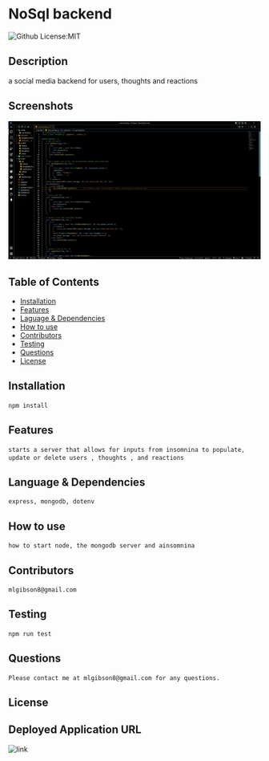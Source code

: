 # NoSql backend
 ![Github License:MIT](https://img.shields.io/badge/License-MIT-yellow.svg)
## Description
  a social media backend for users, thoughts and reactions
## Screenshots
![Screenshot](https://github.com/mlgibson8/18_Nosql/blob/main/utils/18.png)
## Table of Contents
* [Installation](#installation)
* [Features](#features)
* [Laguage & Dependencies](#language)
* [How to use](#howtouse)
* [Contributors](#contributors)
* [Testing](#testing)
* [Questions](#questions)
* [License](#license)
## Installation
    npm install
## Features
    starts a server that allows for inputs from insomnina to populate, update or delete users , thoughts , and reactions
## Language & Dependencies
    express, mongodb, dotenv
## How to use
    how to start node, the mongodb server and ainsomnina 
## Contributors
    mlgibson8@gmail.com
## Testing
    npm run test
## Questions
    Please contact me at mlgibson8@gmail.com for any questions.
## License
    
## Deployed Application URL
![link](https://github.com/mlgibson8/18_Nosql)


